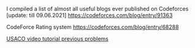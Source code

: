 I compiled a list of almost all useful blogs ever published on Codeforces [update: till 09.06.2021]
https://codeforces.com/blog/entry/91363


CodeForce Rating system
https://codeforces.com/blog/entry/68288

[USACO video tutorial previous problems](https://starcoder.org/usaco/)
